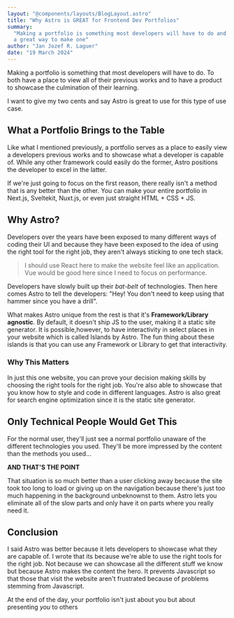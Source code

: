 ```yaml
---
layout: "@components/layouts/BlogLayout.astro"
title: "Why Astro is GREAT for Frontend Dev Portfolios"
summary:
  "Making a portfolio is something most developers will have to do and Astro is
  a great way to make one"
author: "Jan Jozef R. Laguer"
date: "19 March 2024"
---
```


Making a portfolio is something that most developers will have to do. To both
have a place to view all of their previous works and to have a product to
showcase the culmination of their learning.

I want to give my two cents and say Astro is great to use for this type of use
case.

## What a Portfolio Brings to the Table

Like what I mentioned previously, a portfolio serves as a place to easily view a
developers previous works and to showcase what a developer is capable of. While
any other framework could easily do the former, Astro positions the developer to
excel in the latter.

If we're just going to focus on the first reason, there really isn't a method
that is any better than the other. You can make your entire portfolio in
Next.js, Sveltekit, Nuxt.js, or even just straight HTML + CSS + JS.

## Why Astro?

Developers over the years have been exposed to many different ways of coding
their UI and because they have been exposed to the idea of using the right tool
for the right job, they aren't always sticking to one tech stack.

> I should use React here to make the website feel like an application. Vue
> would be good here since I need to focus on performance.

Developers have slowly built up their _bat-belt_ of technologies. Then here
comes Astro to tell the developers: "Hey! You don't need to keep using that
hammer since you have a drill".

What makes Astro unique from the rest is that it's **Framework/Library
agnostic**. By default, it doesn't ship JS to the user, making it a static site
generator. It is possible,however, to have interactivity in select places in
your website which is called Islands by Astro. The fun thing about these islands
is that you can use any Framework or Library to get that interactivity.

### Why This Matters

In just this one website, you can prove your decision making skills by choosing
the right tools for the right job. You're also able to showcase that you know
how to style and code in different languages. Astro is also great for search
engine optimization since it is the static site generator.

## Only Technical People Would Get This

For the normal user, they'll just see a normal portfolio unaware of the
different technologies you used. They'll be more impressed by the content than
the methods you used...

**AND THAT'S THE POINT**

That situation is so much better than a user clicking away because the site took
too long to load or giving up on the navigation because there's just too much
happening in the background unbeknownst to them. Astro lets you eliminate all of
the slow parts and only have it on parts where you really need it.

## Conclusion

I said Astro was better because it lets developers to showcase what they are
capable of. I wrote that its because we're able to use the right tools for the
right job. Not because we can showcase all the different stuff we know but
because Astro makes the content the hero. It prevents Javascript so that those
that visit the website aren't frustrated because of problems stemming from
Javascript.

At the end of the day, your portfolio isn't just about you but about presenting
_you_ to others
